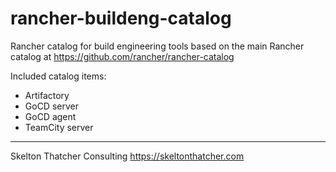 # rancher-buildeng-catalog
Rancher catalog for build engineering tools based on the main Rancher catalog at https://github.com/rancher/rancher-catalog

Included catalog items:

* Artifactory
* GoCD server
* GoCD agent
* TeamCity server



---

Skelton Thatcher Consulting
https://skeltonthatcher.com